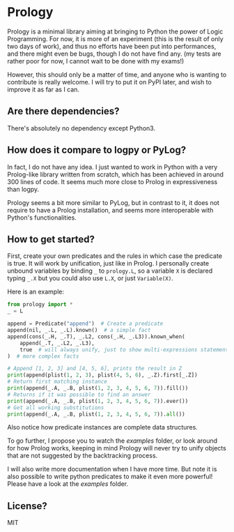 # Prology

Prology is a minimal library aiming at bringing to Python the power of Logic Programming. For now, it is more of an experiment (this is the result of only two days of work), and thus no efforts have been put into performances, and there might even be bugs, though I do not have find any. (my tests are rather poor for now, I cannot wait to be done with my exams!)

However, this should only be a matter of time, and anyone who is wanting to contribute is really welcome. I will try to put it on PyPI later, and wish to improve it as far as I can.

## Are there dependencies?

There's absolutely no dependency except Python3.

## How does it compare to logpy or PyLog?

In fact, I do not have any idea. I just wanted to work in Python with a very Prolog-like library written from scratch, which has been achieved in around 300 lines of code. It seems much more close to Prolog in expressiveness than logpy.

Prology seems a bit more similar to PyLog, but in contrast to it, it does not require to have a Prolog installation, and seems more interoperable with Python's functionalities.

## How to get started?
First, create your own predicates and the rules in which case the predicate is true. It will work by unification, just like in Prolog. I personally create unbound variables by binding `_` to `prology.L`, so a variable `X` is declared typing `_.X` but you could also use `L.X`, or just `Variable(X)`.

Here is an example:


```python
from prology import *
_ = L

append = Predicate("append")  # Create a predicate
append(nil, _.L, _.L).known()  # a simple fact
append(cons(_.H, _.T), _.L2, cons(_.H, _.L3)).known_when(
    append(_.T, _.L2, _.L3),
    true  # will always unify, just to show multi-expressions statements
)  # more complex facts

# Append [1, 2, 3] and [4, 5, 6], prints the result in Z
print(append(plist(1, 2, 3), plist(4, 5, 6), _.Z).first[_.Z])
# Return first matching instance
print(append(_.A, _.B, plist(1, 2, 3, 4, 5, 6, 7)).fill())
# Returns if it was possible to find an answer
print(append(_.A, _.B, plist(1, 2, 3, 4, 5, 6, 7)).ever())
# Get all working substitutions
print(append(_.A, _.B, plist(1, 2, 3, 4, 5, 6, 7)).all())
```

Also notice how predicate instances are complete data structures.

To go further, I propose you to watch the *examples* folder, or look around for how Prolog works, keeping in mind Prology will never try to unify objects that are not suggested by the backtracking process.

I will also write more documentation when I have more time. But note it is also possible to write python predicates to make it even more powerful! Please have a look at the *examples* folder.

## License?

MIT
